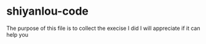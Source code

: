 # shiyanlou-code
The purpose of this file is to collect the execise I did 
I will appreciate if  it can help you 
